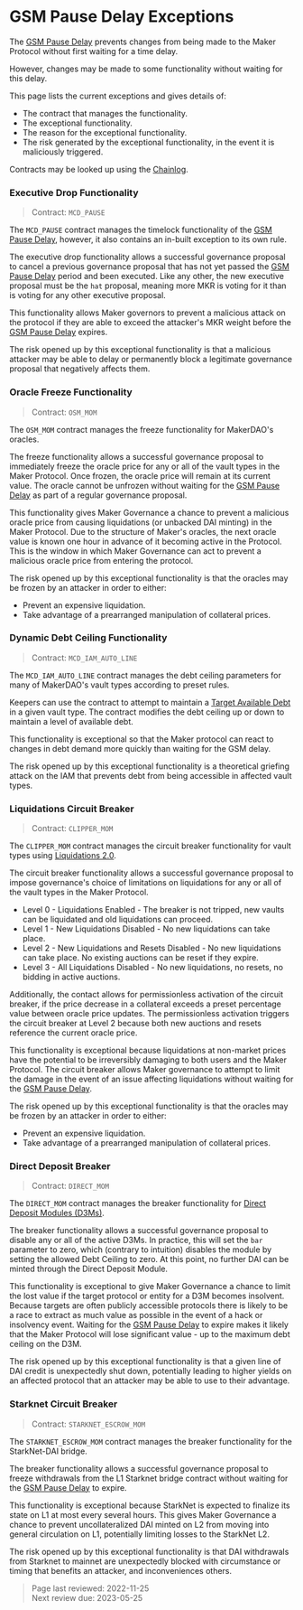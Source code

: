 # GSM Pause Delay Exceptions

The [GSM Pause Delay](../parameter-index/core/param-gsm-pause-delay.md) prevents changes from being made to the Maker Protocol without first waiting for a time delay. 

However, changes may be made to some functionality without waiting for this delay. 

This page lists the current exceptions and gives details of: 
* The contract that manages the functionality.
* The exceptional functionality.
* The reason for the exceptional functionality.
* The risk generated by the exceptional functionality, in the event it is maliciously triggered.

Contracts may be looked up using the [Chainlog](https://chainlog.makerdao.com/).

### Executive Drop Functionality
> Contract: `MCD_PAUSE`

The `MCD_PAUSE` contract manages the timelock functionality of the [GSM Pause Delay](../parameter-index/core/param-gsm-pause-delay.md), however, it also contains an in-built exception to its own rule.

The executive drop functionality allows a successful governance proposal to cancel a previous governance proposal that has not yet passed the [GSM Pause Delay](../parameter-index/core/param-gsm-pause-delay.md) period and been executed. Like any other, the new executive proposal must be the `hat` proposal, meaning more MKR is voting for it than is voting for any other executive proposal. 

This functionality allows Maker governors to prevent a malicious attack on the protocol if they are able to exceed the attacker's MKR weight before the [GSM Pause Delay](../parameter-index/core/param-gsm-pause-delay.md) expires.

The risk opened up by this exceptional functionality is that a malicious attacker may be able to delay or permanently block a legitimate governance proposal that negatively affects them.

### Oracle Freeze Functionality
> Contract: `OSM_MOM`

The `OSM_MOM` contract manages the freeze functionality for MakerDAO's oracles. 

The freeze functionality allows a successful governance proposal to immediately freeze the oracle price for any or all of the vault types in the Maker Protocol. Once frozen, the oracle price will remain at its current value. The oracle cannot be unfrozen without waiting for the [GSM Pause Delay](../parameter-index/core/param-gsm-pause-delay.md) as part of a regular governance proposal.

This functionality gives Maker Governance a chance to prevent a malicious oracle price from causing liquidations (or unbacked DAI minting) in the Maker Protocol. Due to the structure of Maker's oracles, the next oracle value is known one hour in advance of it becoming active in the Protocol. This is the window in which Maker Governance can act to prevent a malicious oracle price from entering the protocol.

The risk opened up by this exceptional functionality is that the oracles may be frozen by an attacker in order to either:
* Prevent an expensive liquidation. 
* Take advantage of a prearranged manipulation of collateral prices.

### Dynamic Debt Ceiling Functionality
> Contract: `MCD_IAM_AUTO_LINE`

The `MCD_IAM_AUTO_LINE` contract manages the debt ceiling parameters for many of MakerDAO's vault types according to preset rules.

Keepers can use the contract to attempt to maintain a [Target Available Debt](../module-index/module-dciam.md) in a given vault type. The contract modifies the debt ceiling up or down to maintain a level of available debt.

This functionality is exceptional so that the Maker protocol can react to changes in debt demand more quickly than waiting for the GSM delay.

The risk opened up by this exceptional functionality is a theoretical griefing attack on the IAM that prevents debt from being accessible in affected vault types.

### Liquidations Circuit Breaker
> Contract: `CLIPPER_MOM`

The `CLIPPER_MOM` contract manages the circuit breaker functionality for vault types using [Liquidations 2.0](https://docs.makerdao.com/smart-contract-modules/dog-and-clipper-detailed-documentation). 

The circuit breaker functionality allows a successful governance proposal to impose governance's choice of limitations on liquidations for any or all of the vault types in the Maker Protocol.
* Level 0 - Liquidations Enabled - The breaker is not tripped, new vaults can be liquidated and old liquidations can proceed.
* Level 1 - New Liquidations Disabled - No new liquidations can take place.
* Level 2 - New Liquidations and Resets Disabled - No new liquidations can take place. No existing auctions can be reset if they expire.
* Level 3 - All Liquidations Disabled - No new liquidations, no resets, no bidding in active auctions. 

Additionally, the contact allows for permissionless activation of the circuit breaker, if the price decrease in a collateral exceeds a preset percentage value between oracle price updates. The permissionless activation triggers the circuit breaker at Level 2 because both new auctions and resets reference the current oracle price. 

This functionality is exceptional because liquidations at non-market prices have the potential to be irreversibly damaging to both users and the Maker Protocol. The circuit breaker allows Maker governance to attempt to limit the damage in the event of an issue affecting liquidations without waiting for the [GSM Pause Delay](../parameter-index/core/param-gsm-pause-delay.md).

The risk opened up by this exceptional functionality is that the oracles may be frozen by an attacker in order to either:
* Prevent an expensive liquidation. 
* Take advantage of a prearranged manipulation of collateral prices.

### Direct Deposit Breaker
> Contract: `DIRECT_MOM`

The `DIRECT_MOM` contract manages the breaker functionality for [Direct Deposit Modules (D3Ms)](../module-index/module-dai-direct-deposit.md).

The breaker functionality allows a successful governance proposal to disable any or all of the active D3Ms. In practice, this will set the `bar` parameter to zero, which (contrary to intuition) disables the module by setting the allowed Debt Ceiling to zero. At this point, no further DAI can be minted through the Direct Deposit Module.

This functionality is exceptional to give Maker Governance a chance to limit the lost value if the target protocol or entity for a D3M becomes insolvent. Because targets are often publicly accessible protocols there is likely to be a race to extract as much value as possible in the event of a hack or insolvency event. Waiting for the [GSM Pause Delay](../parameter-index/core/param-gsm-pause-delay.md) to expire makes it likely that the Maker Protocol will lose significant value - up to the maximum debt ceiling on the D3M. 

The risk opened up by this exceptional functionality is that a given line of DAI credit is unexpectedly shut down, potentially leading to higher yields on an affected protocol that an attacker may be able to use to their advantage. 

### Starknet Circuit Breaker
> Contract: `STARKNET_ESCROW_MOM`

The `STARKNET_ESCROW_MOM` contract manages the breaker functionality for the StarkNet-DAI bridge. 

The breaker functionality allows a successful governance proposal to freeze withdrawals from the L1 Starknet bridge contract without waiting for the [GSM Pause Delay](../parameter-index/core/param-gsm-pause-delay.md) to expire. 

This functionality is exceptional because StarkNet is expected to finalize its state on L1 at most every several hours. This gives Maker Governance a chance to prevent uncollateralized DAI minted on L2 from moving into general circulation on L1, potentially limiting losses to the StarkNet L2.

The risk opened up by this exceptional functionality is that DAI withdrawals from Starknet to mainnet are unexpectedly blocked with circumstance or timing that benefits an attacker, and inconveniences others. 

>Page last reviewed: 2022-11-25  
>Next review due: 2023-05-25   

